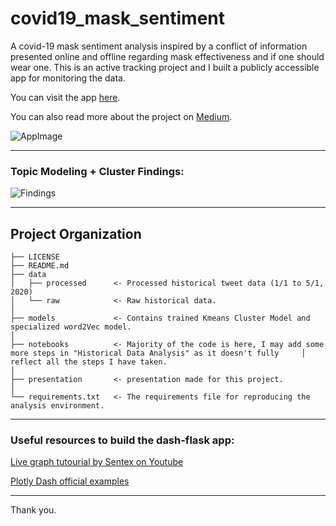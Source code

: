 covid19_mask_sentiment
==============================

A covid-19 mask sentiment analysis inspired by a conflict of information presented online and offline regarding mask effectiveness and if one should wear one. This is an active tracking project and I built a publicly accessible app for monitoring the data. 

You can visit the app [here](https://covid19-mask-sentiment.herokuapp.com/).  

You can also read more about the project on [Medium](https://medium.com/p/a104170ad9a7/edit).  


![AppImage](https://steam-discount-predictor.s3-us-west-2.amazonaws.com/static/app_pic.JPG)

------------
### Topic Modeling + Cluster Findings:


![Findings](https://steam-discount-predictor.s3-us-west-2.amazonaws.com/static/findings.jpg)

------------
Project Organization
------------

    ├── LICENSE
    ├── README.md        
    ├── data
    │   ├── processed      <- Processed historical tweet data (1/1 to 5/1, 2020)
    │   └── raw            <- Raw historical data.
    │
    ├── models             <- Contains trained Kmeans Cluster Model and specialized word2Vec model.
    │
    ├── notebooks          <- Majority of the code is here, I may add some more steps in "Historical Data Analysis" as it doesn't fully     │                         reflect all the steps I have taken.
    │
    ├── presentation       <- presentation made for this project.
    │
    └── requirements.txt   <- The requirements file for reproducing the analysis environment.
     
--------

### Useful resources to build the dash-flask app:

[Live graph tutourial by Sentex on Youtube](https://www.youtube.com/watch?v=bz2zqXFjOrE)  

[Plotly Dash official examples](https://dash-gallery.plotly.host/Portal/)  

--------
Thank you.
